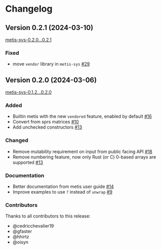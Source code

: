 # Changelog

## Version 0.2.1 (2024-03-10)

[metis-sys-0.2.0...0.2.1](https://github.com/LIHPC-Computational-Geometry/metis-rs/compare/metis-0.2.0...metis-0.2.1)

### Fixed

- move `vendor` library in `metis-sys` [#29](https://github.com/LIHPC-Computational-Geometry/metis-rs/pull/29)

## Version 0.2.0 (2024-03-06)

[metis-sys-0.1.2...0.2.0](https://github.com/LIHPC-Computational-Geometry/metis-rs/compare/metis-0.1.2...metis-0.2.0)

### Added

- Builtin metis with the new `vendored` feature, enabled by default [#16](https://github.com/LIHPC-Computational-Geometry/metis-rs/pull/16)
- Convert from sprs matrices [#10](https://github.com/LIHPC-Computational-Geometry/metis-rs/pull/10)
- Add unchecked constructors [#13](https://github.com/LIHPC-Computational-Geometry/metis-rs/pull/13)

### Changed

- Remove mutability requirement on input from public facing API [#18](https://github.com/LIHPC-Computational-Geometry/metis-rs/pull/18)
- Remove numbering feature, now only Rust (or C) 0-based arrays are supported [#13](https://github.com/LIHPC-Computational-Geometry/metis-rs/pull/13)

### Documentation

- Better documentation from metis user guide [#14](https://github.com/LIHPC-Computational-Geometry/metis-rs/pull/14)
- Improve examples to use `?` instead of `unwrap` [#9](https://github.com/LIHPC-Computational-Geometry/metis-rs/pull/9)

### Contributors

Thanks to all contributors to this release:

- @cedricchevalier19
- @gfaster
- @hhirtz
- @oisyn
